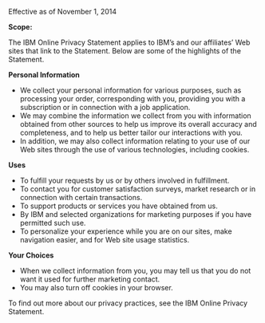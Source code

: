 Effective as of November 1, 2014

**Scope:**

The IBM Online Privacy Statement applies to IBM’s and our affiliates’ Web sites that link to the Statement. Below are some of the highlights of the Statement.

**Personal Information**

*   We collect your personal information for various purposes, such as processing your order, corresponding with you, providing you with a subscription or in connection with a job application.
*   We may combine the information we collect from you with information obtained from other sources to help us improve its overall accuracy and completeness, and to help us better tailor our interactions with you.
*   In addition, we may also collect information relating to your use of our Web sites through the use of various technologies, including cookies.

**Uses**

*   To fulfill your requests by us or by others involved in fulfillment.
*   To contact you for customer satisfaction surveys, market research or in connection with certain transactions.
*   To support products or services you have obtained from us.
*   By IBM and selected organizations for marketing purposes if you have permitted such use.
*   To personalize your experience while you are on our sites, make navigation easier, and for Web site usage statistics.

**Your Choices**

*   When we collect information from you, you may tell us that you do not want it used for further marketing contact.
*   You may also turn off cookies in your browser.

To find out more about our privacy practices, see the IBM Online Privacy Statement.